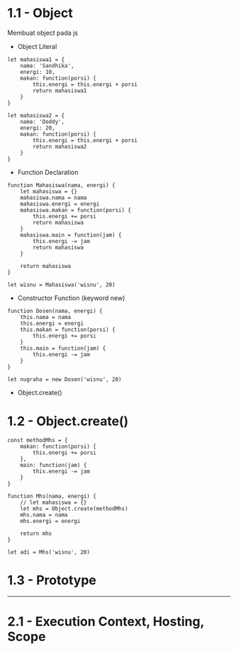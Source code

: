 # 1.1 - Object

Membuat object pada js
- Object Literal
```
let mahasiswa1 = {
    nama: 'Sandhika',
    energi: 10,
    makan: function(porsi) {
        this.energi = this.energi + porsi
        return mahasiswa1
    }
}

let mahasiswa2 = {
    nama: 'Doddy',
    energi: 20,
    makan: function(porsi) {
        this.energi = this.energi + porsi
        return mahasiswa2
    }
}
```

- Function Declaration
```
function Mahasiswa(nama, energi) {
    let mahasiswa = {}
    mahasiswa.nama = nama
    mahasiswa.energi = energi
    mahasiswa.makan = function(porsi) {
        this.energi += porsi
        return mahasiswa
    }
    mahasiswa.main = function(jam) {
        this.energi -= jam
        return mahasiswa
    }

    return mahasiswa
}

let wisnu = Mahasiswa('wisnu', 20)
```

- Constructor Function (keyword new)
```
function Dosen(nama, energi) {
    this.nama = nama
    this.energi = energi
    this.makan = function(porsi) {
        this.energi += porsi
    }
    this.main = function(jam) {
        this.energi -= jam
    }
}

let nugraha = new Dosen('wisnu', 20)
```

- Object.create()

# 1.2 - Object.create()
```
const methodMhs = {
    makan: function(porsi) {
        this.energi += porsi
    },
    main: function(jam) {
        this.energi -= jam
    }
}

function Mhs(nama, energi) {
    // let mahasiswa = {}
    let mhs = Object.create(methodMhs)
    mhs.nama = nama
    mhs.energi = energi

    return mhs
}

let adi = Mhs('wisnu', 20)
```

# 1.3 - Prototype

___

# 2.1 - Execution Context, Hosting, Scope